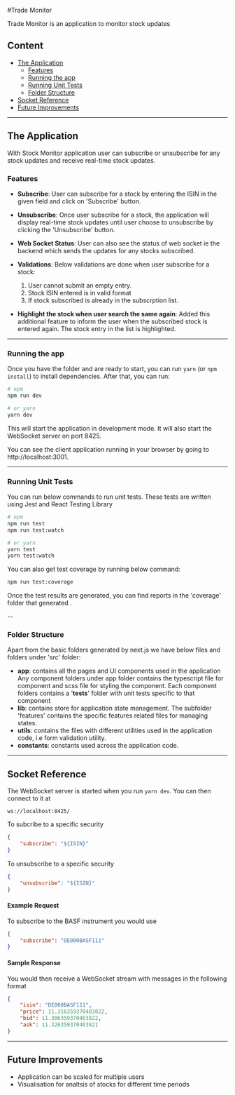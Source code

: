 #Trade Monitor

Trade Monitor is an application to monitor stock updates

## Content

- [The Application](#the-application)
  - [Features](#features)
  - [Running the app](#running-the-app)
  - [Running Unit Tests](#running-unit-tests)
  - [Folder Structure](#running-unit-tests)
- [Socket Reference](#socket-reference)
- [Future Improvements](#future-improvements)

---

## The Application

With Stock Monitor application user can subscribe or unsubscribe for any stock updates and receive real-time stock updates.

### Features

- **Subscribe**: User can subscribe for a stock by entering the ISIN in the given field and click on 'Subscribe' button.
- **Unsubscribe**: Once user subscribe for a stock, the application will display real-time stock updates until user choose to unsubscribe by clicking the 'Unsubscribe' button.
- **Web Socket Status**: User can also see the status of web socket ie the backend which sends the updates for any stocks subscribed.
- **Validations**: Below validations are done when user subscribe for a stock:

  1.  User cannot submit an empty entry.
  2.  Stock ISIN entered is in valid format
  3.  If stock subscribed is already in the subscrption list.

- **Highlight the stock when user search the same again**: Added this additional feature to inform the user when the subscribed stock is entered again. The stock entry in the list is highlighted.

---

### Running the app

Once you have the folder and are ready to start, you can run `yarn` (or `npm install`) to install dependencies. After that, you can run:

```bash
# npm
npm run dev

# or yarn
yarn dev
```

This will start the application in development mode. It will also start the WebSocket server on port 8425.

You can see the client application running in your browser by going to http://localhost:3001.

---

### Running Unit Tests

You can run below commands to run unit tests.
These tests are written using Jest and React Testing Library

```bash
# npm
npm run test
npm run test:watch

# or yarn
yarn test
yarn test:watch
```

You can also get test coverage by running below command:

```bash
npm run test:coverage
```

Once the test results are generated, you can find reports in the 'coverage' folder that generated .

--

### Folder Structure

Apart from the basic folders generated by next.js we have below files and folders under 'src' folder:

- **app**: contains all the pages and UI components used in the application
  Any component folders under app folder contains the typescript file for component and scss file for styling the component.
  Each component folders contains a '**tests**' folder with unit tests specific to that component
- **lib**: contains store for application state management. The subfolder 'features' contains the specific features related files for managing states.
- **utils**: contains the files with different utilities used in the application code, i.e form validation utility.
- **constants**: constants used across the application code.

---

## Socket Reference

The WebSocket server is started when you run `yarn dev`. You can then connect to it at

```URL
ws://localhost:8425/
```

To subcribe to a specific security

```JSON
{
    "subscribe": "${ISIN}"
}
```

To unsubscribe to a specific security

```JSON
{
    "unsubscribe": "${ISIN}"
}
```

#### Example Request

To subscribe to the BASF instrument you would use

```JSON
{
    "subscribe": "DE000BASF111"
}
```

#### Sample Response

You would then receive a WebSocket stream with messages in the following format

```JSON
{
    "isin": "DE000BASF111",
    "price": 11.316359370403822,
    "bid": 11.306359370403822,
    "ask": 11.326359370403821
}
```

---

## Future Improvements

- Application can be scaled for multiple users
- Visualisation for analtsis of stocks for different time periods
